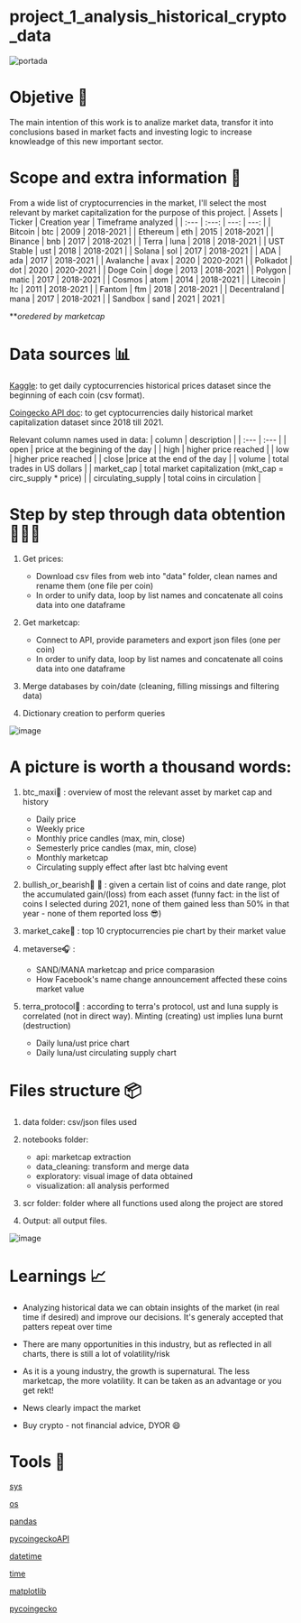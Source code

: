 # project_1_analysis_historical_crypto_data

![portada](https://www.sap.com/dam/application/imagelibrary/photos/287000/287437.jpg/_jcr_content/renditions/287437_homepage_3840_1200.jpg.adapt.1920_522.true.false.false.false.jpg/1629157434919.jpg)

# Objetive 🎯
The main intention of this work is to analize market data, transfor it into conclusions based in market facts and investing logic to increase knowleadge of this new important sector.

# Scope and extra information 🔎
From a wide list of cryptocurrencies in the market, I'll select the most relevant by market capitalization for the purpose of this project. 
| Assets | Ticker | Creation year | Timeframe analyzed |
| :---        |    :---:   |          ---: |          ---: |
| Bitcoin | btc | 2009 | 2018-2021 |
| Ethereum | eth | 2015 | 2018-2021 |
| Binance | bnb | 2017 | 2018-2021 |
| Terra | luna | 2018 | 2018-2021 |
| UST Stable | ust | 2018 | 2018-2021 |
| Solana | sol | 2017 | 2018-2021 |
| ADA | ada | 2017 | 2018-2021 |
| Avalanche | avax | 2020 | 2020-2021 |
| Polkadot | dot | 2020 | 2020-2021 |
| Doge Coin | doge | 2013 | 2018-2021 |
| Polygon | matic | 2017 | 2018-2021 |
| Cosmos | atom | 2014 | 2018-2021 |
| Litecoin | ltc | 2011 | 2018-2021 |
| Fantom | ftm | 2018 | 2018-2021 |
| Decentraland | mana | 2017 | 2018-2021 |
| Sandbox | sand | 2021 | 2021 |

***oredered by marketcap*

# Data sources 📊

[Kaggle](https://www.kaggle.com/kaushiksuresh147/top-10-cryptocurrencies-historical-dataset): to get daily cyptocurrencies historical prices dataset since the beginning of each coin (csv format).

[Coingecko API doc](https://www.coingecko.com/en/api/documentation): to get cyptocurrencies daily historical market capitalization dataset since 2018 till 2021.

Relevant column names used in data:
| column | description |
| :---        | :---        |
| open | price at the begining of the day |
| high | higher price reached |
| low | higher price reached |
| close |price at the end of the day |
| volume | total trades in US dollars |
| market_cap | total market capitalization (mkt_cap = circ_supply * price) |
| circulating_supply | total coins in circulation |

# Step by step through data obtention 🏃🏽‍♂️

1. Get prices:
    - Download csv files from web into "data" folder, clean names and rename them (one file per coin)
    - In order to unify data, loop by list names and concatenate all coins data into one dataframe

2. Get marketcap:
    - Connect to API, provide parameters and export json files (one per coin)
    - In order to unify data, loop by list names and concatenate all coins data into one dataframe

3. Merge databases by coin/date (cleaning, filling missings and filtering data)

4. Dictionary creation to perform queries

![image](https://blackwellglobal.com/wp-content/uploads/2019/09/Japanese-Candlesticks-Technical-Analysis-Blackwell-Global-FCA-Forex-Broker-2-1200x420.jpg)

# A picture is worth a thousand words:

1. btc_maxi🥇 : overview of most the relevant asset by market cap and history
    - Daily price
    - Weekly price
    - Monthly price candles (max, min, close)
    - Semesterly price candles (max, min, close)
    - Monthly marketcap
    - Circulating supply effect after last btc halving event

2. bullish_or_bearish🐂 🐻 : given a certain list of coins and date range, plot the accumulated gain/(loss) from each asset (funny fact: in the list of coins I selected during 2021, none of them gained less than 50% in that year - none of them reported loss 😎)

3. market_cake🍰 : top 10 cryptocurrencies pie chart by their market value

4. metaverse🎧 :
    - SAND/MANA marketcap and price comparasion
    - How Facebook's name change announcement affected these coins market value

5. terra_protocol🌝 : according to terra's protocol, ust and luna supply is correlated (not in direct way). Minting (creating) ust implies luna burnt (destruction)
    - Daily luna/ust price chart
    - Daily luna/ust circulating supply chart

# Files structure 📦

1. data folder: csv/json files used

2. notebooks folder: 
    - api: marketcap extraction
    - data_cleaning: transform and merge data
    - exploratory: visual image of data obtained
    - visualization: all analysis performed

3. scr folder: folder where all functions used along the project are stored

4. Output: all output files. 

![image](https://media-exp1.licdn.com/dms/image/C5616AQFPsX_nM6cvHw/profile-displaybackgroundimage-shrink_350_1400/0/1517365325735?e=1653523200&v=beta&t=0-8GdkJMo_wAa-ctg1OSBDel0MaXOgpQqp9deKCgMJY)

# Learnings 📈

- Analyzing historical data we can obtain insights of the market (in real time if desired) and improve our decisions. It's generaly accepted that patters repeat over time

- There are many opportunities in this industry, but as reflected in all charts, there is still a lot of volatility/risk

- As it is a young industry, the growth is supernatural. The less marketcap, the more volatility. It can be taken as an advantage or you get rekt!

- News clearly impact the market

- Buy crypto - not financial advice, DYOR 😄

# Tools 🔧

[sys](https://docs.python.org/3/library/sys.html)

[os](https://docs.python.org/3/library/os.html)

[pandas](https://pandas.pydata.org/)

[pycoingeckoAPI](https://www.coingecko.com/en/api/documentation)

[datetime](https://docs.python.org/3/library/datetime.html)

[time](https://docs.python.org/3/library/time.html)

[matplotlib](https://matplotlib.org/)

[pycoingecko](https://www.coingecko.com/en/api/documentation)

